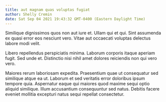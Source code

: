```yaml
---
title: aut magnam quas voluptas fugiat
author: Shelly Cremin
date: Sat Sep 04 2021 19:43:32 GMT-0400 (Eastern Daylight Time)
---
```

Similique dignissimos quos non aut iure et. Ullam qui et qui. Sint assumenda ex quasi error eos nesciunt vero. Vitae aut occaecati voluptas delectus labore modi velit.

 Libero repellendus perspiciatis minima. Laborum corporis itaque aperiam fugit. Sed unde et. Distinctio nisi nihil amet dolores reiciendis non qui vero vero.

 Maiores rerum laboriosam expedita. Praesentium quae ut consequatur sed similique atque ea ut. Laborum et sed veritatis error doloribus ipsum tempore quia. Aspernatur eaque qui maiores quod maxime sequi optio aliquid similique. Illum accusantium consequuntur sed natus. Debitis facere eveniet mollitia excepturi natus sequi repellat consectetur.